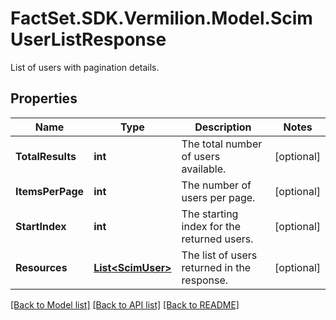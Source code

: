 # FactSet.SDK.Vermilion.Model.ScimUserListResponse
List of users with pagination details.

## Properties

Name | Type | Description | Notes
------------ | ------------- | ------------- | -------------
**TotalResults** | **int** | The total number of users available. | [optional] 
**ItemsPerPage** | **int** | The number of users per page. | [optional] 
**StartIndex** | **int** | The starting index for the returned users. | [optional] 
**Resources** | [**List&lt;ScimUser&gt;**](ScimUser.md) | The list of users returned in the response. | [optional] 

[[Back to Model list]](../README.md#documentation-for-models) [[Back to API list]](../README.md#documentation-for-api-endpoints) [[Back to README]](../README.md)

